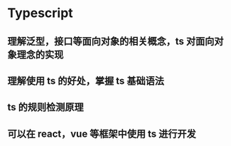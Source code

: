 # Typescript

## 理解泛型，接口等面向对象的相关概念，ts 对面向对象理念的实现

## 理解使用 ts 的好处，掌握 ts 基础语法

## ts 的规则检测原理

## 可以在 react，vue 等框架中使用 ts 进行开发

